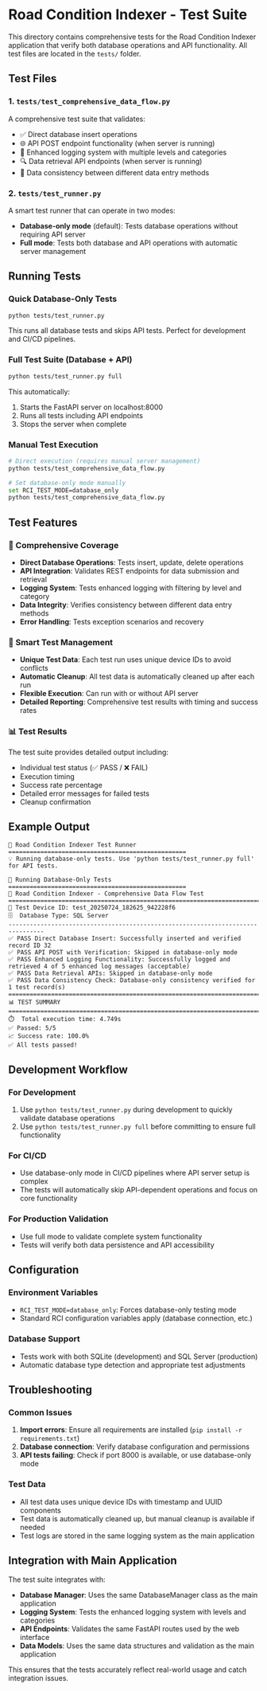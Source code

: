 # Road Condition Indexer - Test Suite

This directory contains comprehensive tests for the Road Condition Indexer application that verify both database operations and API functionality. All test files are located in the `tests/` folder.

## Test Files

### 1. `tests/test_comprehensive_data_flow.py`
A comprehensive test suite that validates:
- ✅ Direct database insert operations
- 🌐 API POST endpoint functionality (when server is running)
- 📝 Enhanced logging system with multiple levels and categories
- 🔍 Data retrieval API endpoints (when server is running)
- 🔄 Data consistency between different data entry methods

### 2. `tests/test_runner.py`
A smart test runner that can operate in two modes:
- **Database-only mode** (default): Tests database operations without requiring API server
- **Full mode**: Tests both database and API operations with automatic server management

## Running Tests

### Quick Database-Only Tests
```bash
python tests/test_runner.py
```
This runs all database tests and skips API tests. Perfect for development and CI/CD pipelines.

### Full Test Suite (Database + API)
```bash
python tests/test_runner.py full
```
This automatically:
1. Starts the FastAPI server on localhost:8000
2. Runs all tests including API endpoints
3. Stops the server when complete

### Manual Test Execution
```bash
# Direct execution (requires manual server management)
python tests/test_comprehensive_data_flow.py

# Set database-only mode manually
set RCI_TEST_MODE=database_only
python tests/test_comprehensive_data_flow.py
```

## Test Features

### 🎯 Comprehensive Coverage
- **Direct Database Operations**: Tests insert, update, delete operations
- **API Integration**: Validates REST endpoints for data submission and retrieval
- **Logging System**: Tests enhanced logging with filtering by level and category
- **Data Integrity**: Verifies consistency between different data entry methods
- **Error Handling**: Tests exception scenarios and recovery

### 🔧 Smart Test Management
- **Unique Test Data**: Each test run uses unique device IDs to avoid conflicts
- **Automatic Cleanup**: All test data is automatically cleaned up after each run
- **Flexible Execution**: Can run with or without API server
- **Detailed Reporting**: Comprehensive test results with timing and success rates

### 📊 Test Results
The test suite provides detailed output including:
- Individual test status (✅ PASS / ❌ FAIL)
- Execution timing
- Success rate percentage
- Detailed error messages for failed tests
- Cleanup confirmation

## Example Output

```
🧪 Road Condition Indexer Test Runner
==================================================
💡 Running database-only tests. Use 'python tests/test_runner.py full' for API tests.

🧪 Running Database-Only Tests
==================================================
🧪 Road Condition Indexer - Comprehensive Data Flow Test
================================================================================
🔧 Test Device ID: test_20250724_182625_942228f6
🗄️  Database Type: SQL Server
--------------------------------------------------------------------------------
✅ PASS Direct Database Insert: Successfully inserted and verified record ID 32
✅ PASS API POST with Verification: Skipped in database-only mode
✅ PASS Enhanced Logging Functionality: Successfully logged and retrieved 4 of 5 enhanced log messages (acceptable)
✅ PASS Data Retrieval APIs: Skipped in database-only mode
✅ PASS Data Consistency Check: Database-only consistency verified for 1 test record(s)
================================================================================
📊 TEST SUMMARY
================================================================================
⏱️  Total execution time: 4.749s
✅ Passed: 5/5
📈 Success rate: 100.0%
✅ All tests passed!
```

## Development Workflow

### For Development
1. Use `python tests/test_runner.py` during development to quickly validate database operations
2. Use `python tests/test_runner.py full` before committing to ensure full functionality

### For CI/CD
- Use database-only mode in CI/CD pipelines where API server setup is complex
- The tests will automatically skip API-dependent operations and focus on core functionality

### For Production Validation
- Use full mode to validate complete system functionality
- Tests will verify both data persistence and API accessibility

## Configuration

### Environment Variables
- `RCI_TEST_MODE=database_only`: Forces database-only testing mode
- Standard RCI configuration variables apply (database connection, etc.)

### Database Support
- Tests work with both SQLite (development) and SQL Server (production)
- Automatic database type detection and appropriate test adjustments

## Troubleshooting

### Common Issues
1. **Import errors**: Ensure all requirements are installed (`pip install -r requirements.txt`)
2. **Database connection**: Verify database configuration and permissions
3. **API tests failing**: Check if port 8000 is available, or use database-only mode

### Test Data
- All test data uses unique device IDs with timestamp and UUID components
- Test data is automatically cleaned up, but manual cleanup is available if needed
- Test logs are stored in the same logging system as the main application

## Integration with Main Application

The test suite integrates with:
- **Database Manager**: Uses the same DatabaseManager class as the main application
- **Logging System**: Tests the enhanced logging system with levels and categories
- **API Endpoints**: Validates the same FastAPI routes used by the web interface
- **Data Models**: Uses the same data structures and validation as the main application

This ensures that the tests accurately reflect real-world usage and catch integration issues.

